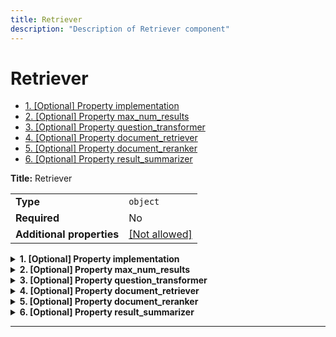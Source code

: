 ```yaml
---
title: Retriever
description: "Description of Retriever component"
---
```

# Retriever

- [1. [Optional] Property implementation](#implementation)
- [2. [Optional] Property max_num_results](#max_num_results)
- [3. [Optional] Property question_transformer](#question_transformer)
- [4. [Optional] Property document_retriever](#document_retriever)
- [5. [Optional] Property document_reranker](#document_reranker)
- [6. [Optional] Property result_summarizer](#result_summarizer)

**Title:** Retriever

|                           |                                                         |
| ------------------------- | ------------------------------------------------------- |
| **Type**                  | `object`                                                |
| **Required**              | No                                                      |
| **Additional properties** | [[Not allowed]](# "Additional Properties not allowed.") |

<details>
<summary>
<strong> <a name="implementation"></a>1. [Optional] Property implementation</strong>  

</summary>
<blockquote>

|              |         |
| ------------ | ------- |
| **Type**     | `const` |
| **Required** | No      |

Specific value: `"Retriever"`

</blockquote>
</details>

<details>
<summary>
<strong> <a name="max_num_results"></a>2. [Optional] Property max_num_results</strong>  

</summary>
<blockquote>

**Title:** Max Num Results

|              |           |
| ------------ | --------- |
| **Type**     | `integer` |
| **Required** | No        |
| **Default**  | `10`      |

**Description:** The maximum number of results to consider.

</blockquote>
</details>

<details>
<summary>
<strong> <a name="question_transformer"></a>3. [Optional] Property question_transformer</strong>  

</summary>
<blockquote>

|              |                                             |
| ------------ | ------------------------------------------- |
| **Type**     | [`Reference[QuestionTransformer]`](/docs/components/questiontransformer/overview)            |
| **Required** | No                                          |
| **Default**  | `{"implementation": "QuestionTransformer"}` |

</blockquote>
</details>

<details>
<summary>
<strong> <a name="document_retriever"></a>4. [Optional] Property document_retriever</strong>  

</summary>
<blockquote>

|              |                                           |
| ------------ | ----------------------------------------- |
| **Type**     | [`Reference[DocumentRetriever]`](/docs/components/documentretriever/overview)            |
| **Required** | No                                        |
| **Default**  | `{"implementation": "DocumentRetriever"}` |

</blockquote>
</details>

<details>
<summary>
<strong> <a name="document_reranker"></a>5. [Optional] Property document_reranker</strong>  

</summary>
<blockquote>

|              |                                          |
| ------------ | ---------------------------------------- |
| **Type**     | [`Reference[DocumentReranker]`](/docs/components/documentreranker/overview)            |
| **Required** | No                                       |
| **Default**  | `{"implementation": "DocumentReranker"}` |

</blockquote>
</details>

<details>
<summary>
<strong> <a name="result_summarizer"></a>6. [Optional] Property result_summarizer</strong>  

</summary>
<blockquote>

|              |                                          |
| ------------ | ---------------------------------------- |
| **Type**     | [`Reference[ResultSummarizer]`](/docs/components/resultsummarizer/overview)            |
| **Required** | No                                       |
| **Default**  | `{"implementation": "ResultSummarizer"}` |

</blockquote>
</details>

----------------------------------------------------------------------------------------------------------------------------
